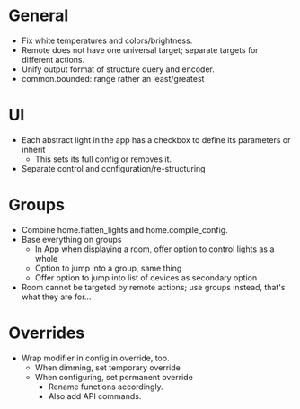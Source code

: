 # General
* Fix white temperatures and colors/brightness.
* Remote does not have one universal target; separate targets for different actions.
* Unify output format of structure query and encoder.
* common.bounded: range rather an least/greatest

# UI
* Each abstract light in the app has a checkbox to define its parameters or inherit
  * This sets its full config or removes it.
* Separate control and configuration/re-structuring

# Groups
* Combine home.flatten_lights and home.compile_config.
* Base everything on groups
  * In App when displaying a room, offer option to control lights as a whole
  * Option to jump into a group, same thing
  * Offer option to jump into list of devices as secondary option
* Room cannot be targeted by remote actions; use groups instead, that's what they are for...

# Overrides
* Wrap modifier in config in override, too.
  * When dimming, set temporary override
  * When configuring, set permanent override
    * Rename functions accordingly.
    * Also add API commands.